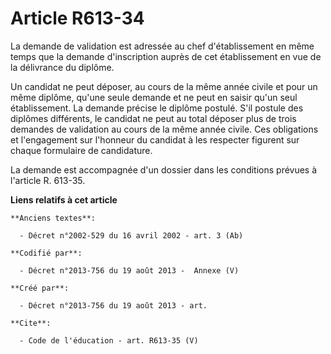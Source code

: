 # Article R613-34

La demande de validation est adressée au chef d'établissement en même temps que la demande d'inscription auprès de cet
établissement en vue de la délivrance du diplôme. 

Un candidat ne peut déposer, au cours de la même année civile et pour un même diplôme, qu'une seule demande et ne peut en
saisir qu'un seul établissement. La demande précise le diplôme postulé. S'il postule des diplômes différents, le candidat ne
peut au total déposer plus de trois demandes de validation au cours de la même année civile. Ces obligations et l'engagement
sur l'honneur du candidat à les respecter figurent sur chaque formulaire de candidature. 

La demande est accompagnée d'un dossier dans les conditions prévues à l'article R. 613-35.

**Liens relatifs à cet article**

	**Anciens textes**:

	  - Décret n°2002-529 du 16 avril 2002 - art. 3 (Ab)

	**Codifié par**:

	  - Décret n°2013-756 du 19 août 2013 -  Annexe (V)

	**Créé par**:

	  - Décret n°2013-756 du 19 août 2013 - art.

	**Cite**:

	  - Code de l'éducation - art. R613-35 (V)
